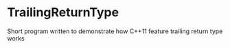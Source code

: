 # TrailingReturnType
Short program written to demonstrate how C++11 feature trailing return type works
